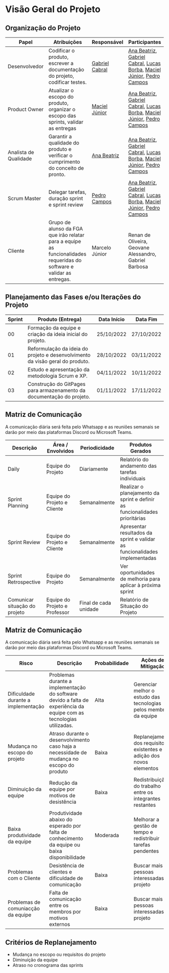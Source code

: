 # Visão Geral do Projeto

## Organização do Projeto

| Papel                 | Atribuições                                                                                                            | Responsável                                          | Participantes                                                                                                                                                                                                                                              |
| --------------------- | ---------------------------------------------------------------------------------------------------------------------- | ---------------------------------------------------- | ---------------------------------------------------------------------------------------------------------------------------------------------------------------------------------------------------------------------------------------------------------- |
| Desenvolvedor         | Codificar o produto, escrever a documentação do projeto, codificar testes.                                             | [Gabriel Cabral](https://github.com/GabriellCabrall) | [Ana Beatriz](https://github.com/AnaBeatrizMassuh), [Gabriel Cabral](https://github.com/GabriellCabrall), [Lucas Borba](https://github.com/LBorba00), [Maciel Júnior](https://github.com/macieljuniormax), [Pedro Campos](https://github.com/pedrocampos0) |
| Product Owner         | Atualizar o escopo do produto, organizar o escopo das sprints, validar as entregas                                     | [Maciel Júnior](https://github.com/macieljuniormax)  | [Ana Beatriz](https://github.com/AnaBeatrizMassuh), [Gabriel Cabral](https://github.com/GabriellCabrall), [Lucas Borba](https://github.com/LBorba00), [Maciel Júnior](https://github.com/macieljuniormax), [Pedro Campos](https://github.com/pedrocampos0) |
| Analista de Qualidade | Garantir a qualidade do produto e verificar o cumprimento do conceito de pronto.                                       | [Ana Beatriz](https://github.com/AnaBeatrizMassuh)   | [Ana Beatriz](https://github.com/AnaBeatrizMassuh), [Gabriel Cabral](https://github.com/GabriellCabrall), [Lucas Borba](https://github.com/LBorba00), [Maciel Júnior](https://github.com/macieljuniormax), [Pedro Campos](https://github.com/pedrocampos0) |
| Scrum Master          | Delegar tarefas, duração sprint e sprint review                                                                        | [Pedro Campos](https://github.com/pedrocampos0)      | [Ana Beatriz](https://github.com/AnaBeatrizMassuh), [Gabriel Cabral](https://github.com/GabriellCabrall), [Lucas Borba](https://github.com/LBorba00), [Maciel Júnior](https://github.com/macieljuniormax), [Pedro Campos](https://github.com/pedrocampos0) |
| Cliente               | Grupo de alunso da FGA que irão relatar para a equipe as funcionalidades requeridas do software e validar as entregas. | Marcelo Júnior                                       | Renan de Oliveira, Geovane Alessandro, Gabriel Barbosa                                                                                                                                                                                                     |

## Planejamento das Fases e/ou Iterações do Projeto

| Sprint | Produto (Entrega)                                                             | Data Início | Data Fim   |
| ------ | ----------------------------------------------------------------------------- | ----------- | ---------- |
| 00     | Formação da equipe e criação da ideia inicial do projeto.                     | 25/10/2022  | 27/10/2022 |
| 01     | Reformulação da ideia do projeto e desenvolvimento da visão geral do produto. | 28/10/2022  | 03/11/2022 |
| 02     | Estudo e apresentação da metodologia Scrum e XP.                              | 04/11/2022  | 10/11/2022 |
| 03     | Construção do GitPages para armazenamento da documentação do projeto.         | 01/11/2022  | 17/11/2022 |

## Matriz de Comunicação

A comunicação diária será feita pelo Whatsapp e as reuniões semanais se darão por meio das plataformas Discord ou Microsoft Teams.

| Descrição                     | Área / Envolvidos             | Periodicidade         | Produtos Gerados                                                            |
| ----------------------------- | ----------------------------- | --------------------- | --------------------------------------------------------------------------- |
| Daily                         | Equipe do Projeto             | Diariamente           | Relatório do andamento das tarefas individuais                              |
| Sprint Planning               | Equipe do Projeto e Cliente   | Semanalmente          | Realizar o planejamento da sprint e definir as funcionalidades prioritárias |
| Sprint Review                 | Equipe do Projeto e Cliente   | Semanalmente          | Apresentar resultados da sprint e validar as funcionalidades implementadas  |
| Sprint Retrospective          | Equipe do Projeto             | Semanalmente          | Ver oportunidades de melhoria para aplicar à próxima sprint                 |
| Comunicar situação do projeto | Equipe do Projeto e Professor | Final de cada unidade | Relatório de Situação do Projeto                                            |

## Matriz de Comunicação

A comunicação diária será feita pelo Whatsapp e as reuniões semanais se darão por meio das plataformas Discord ou Microsoft Teams.

| Risco                               | Descrição                                                                                                            | Probabilidade | Ações de Mitigação                                                    |
| ----------------------------------- | -------------------------------------------------------------------------------------------------------------------- | ------------- | --------------------------------------------------------------------- |
| Dificuldade durante a implementação | Problemas durante a implementação do software devido a falta de experiência da equipe com as tecnologias utilizadas. | Alta          | Gerenciar melhor o estudo das tecnologias pelos membros da equipe     |
| Mudança no escopo do projeto        | Atraso durante o desenvolvimento caso haja a necessidade de mudança no escopo do produto                             | Baixa         | Replanejamento dos requisitos existentes e adição dos novos elementos |
| Diminuição da equipe                | Redução da equipe por motivos de desistência                                                                         | Baixa         | Redistribuição do trabalho entre os integrantes restantes             |
| Baixa produtividade da equipe       | Produtividade abaixo do esperado por falta de conhecimento da equipe ou baixa disponibilidade                        | Moderada      | Melhorar a gestão de tempo e redistribuir tarefas pendentes           |
| Problemas com o Cliente             | Desistência de clientes e dificuldade de comunicação                                                                 | Baixa         | Buscar mais pessoas interessadas no projeto                           |
| Problemas de comuniacção da equipe  | Falta de comunicação entre os membros por motivos externos                                                           | Baixa         | Buscar mais pessoas interessadas no projeto                           |

## Critérios de Replanejamento

- Mudança no escopo ou requisitos do projeto
- Diminuição da equipe
- Atraso no cronograma das sprints
